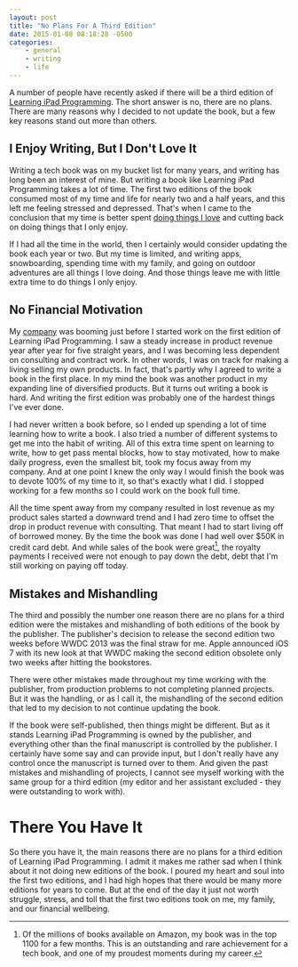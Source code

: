 ```yaml
---
layout: post
title: "No Plans For A Third Edition"
date: 2015-01-08 08:18:28 -0500
categories: 
    - general
    - writing
    - life
---
```

A number of people have recently asked if there will be a third edition of [Learning iPad Programming][1]. The short answer is no, there are no plans. There are many reasons why I decided to not update the book, but a few key reasons stand out more than others.

## I Enjoy Writing, But I Don't Love It

Writing a tech book was on my bucket list for many years, and writing has long been an interest of mine. But writing a book like Learning iPad Programming takes a lot of time. The first two editions of the book consumed most of my time and life for nearly two and a half years, and this left me feeling stressed and depressed. That's when I came to the conclusion that my time is better spent [doing things I love][2] and cutting back on doing things that I only enjoy. 

If I had all the time in the world, then I certainly would consider updating the book each year or two. But my time is limited, and writing apps, snowboarding, spending time with my family, and going on outdoor adventures are all things I love doing. And those things leave me with little extra time to do things I only enjoy.

## No Financial Motivation

My [company][3] was booming just before I started work on the first edition of Learning iPad Programming. I saw a steady increase in product revenue year after year for five straight years, and I was becoming less dependent on consulting and contract work. In other words, I was on track for making a living selling my own products. In fact, that's partly why I agreed to write a book in the first place. In my mind the book was another product in my expanding line of diversified products. But it turns out writing a book is hard. And writing the first edition was probably one of the hardest things I've ever done.

I had never written a book before, so I ended up spending a lot of time learning how to write a book. I also tried a number of different systems to get me into the habit of writing. All of this extra time spent on learning to write, how to get pass mental blocks, how to stay motivated, how to make daily progress, even the smallest bit, took my focus away from my company. And at one point I knew the only way I would finish the book was to devote 100% of my time to it, so that's exactly what I did. I stopped working for a few months so I could work on the book full time.

All the time spent away from my company resulted in lost revenue as my product sales started a downward trend and I had zero time to offset the drop in product revenue with consulting. That meant I had to start living off of borrowed money. By the time the book was done I had well over $50K in credit card debt. And while sales of the book were great[^1], the royalty payments I received were not enough to pay down the debt, debt that I'm still working on paying off today. 

## Mistakes and Mishandling

The third and possibly the number one reason there are no plans for a third edition were the mistakes and mishandling of both editions of the book by the publisher. The publisher's decision to release the second edition two weeks before WWDC 2013 was the final straw for me. Apple announced iOS 7 with its new look at that WWDC making the second edition obsolete only two weeks after hitting the bookstores.

There were other mistakes made throughout my time working with the publisher, from production problems to not completing planned projects. But it was the handling, or as I call it, the mishandling of the second edition that led to my decision to not continue updating the book. 

If the book were self-published, then things might be different. But as it stands Learning iPad Programming is owned by the publisher, and everything other than the final manuscript is controlled by the publisher. I certainly have some say and can provide input, but I don't really have any control once the manuscript is turned over to them. And given the past mistakes and mishandling of projects, I cannot see myself working with the same group for a third edition (my editor and her assistant excluded - they were outstanding to work with).

# There You Have It

So there you have it, the main reasons there are no plans for a third edition of Learning iPad Programming. I admit it makes me rather sad when I think about it not doing new editions of the book. I poured my heart and soul into the first two editions, and I had high hopes that there would be many more editions for years to come. But at the end of the day it just not worth struggle, stress, and toll that the first two editions took on me, my family, and our financial wellbeing.

[^1]: Of the millions of books available on Amazon, my book was in the top 1100 for a few months. This is an outstanding and rare achievement for a tech book, and one of my proudest moments during my career.

[1]: http://www.learningipadprogramming.com/
[2]: http://www.thecave.com/2014/06/20/enjoy-less-and-love-more/
[3]: http://www.whitepeaksoftware.com/
